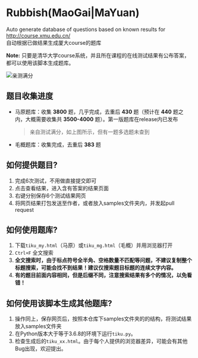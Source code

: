 # Rubbish(MaoGai|MaYuan)

Auto generate database of questions based on known results for http://course.xmu.edu.cn/  
自动根据已做结果生成厦大course的题库 

**Note:** 只要是清华大学course系统，并且所在课程的在线测试结果有公布答案，都可以使用该脚本生成题库。

![亲测满分](https://github.com/F5Soft/RubbishMaoGai/blob/master/result.png?raw=true)  

## 题目收集进度

- 马原题库：收集 **3800** 题，几乎完成，去重后 **430** 题（预计在 **440** 题之内，大概需要收集共 **3500-4000** 题）。第一版题库在release内已发布

  > 亲自测试满分，如上图所示，但有一题多选题未查到

- 毛概题库：收集完成，去重后 **383** 题

## 如何提供题目?

1. 完成6次测试，不用做直接提交即可
1. 点击查看结果，进入含有答案的结果页面
3. 右键分别保存6个测试结果网页
4. 将网页结果打包发送至作者，或者放入samples文件夹内，并发起pull request

## 如何使用题库?

1. 下载`tiku_my.html`（马原）或`tiku_mg.html`（毛概）并用浏览器打开
2. `Ctrl+F` 全文搜索
3. **全文搜索时，由于标点符号全半角、空格数量不匹配等问题，不建议复制整个标题搜索，可能会找不到结果！建议仅搜索题目标题的连续文字内容。**
4. **有的题目前面内容相同，但是后缀不同，注意搜索结果有多个的情况，以免看错！**

## 如何使用该脚本生成其他题库?

1. 操作同上，保存网页后，按照本仓库下samples文件夹的的结构，将测试结果放入samples文件夹
2. 在Python版本大于等于3.6.8的环境下运行`tiku.py`。
3. 检查生成后的`tiku_xx.html`。由于每个人提供的浏览器差异，可能会有其他Bug出现，欢迎提出。
